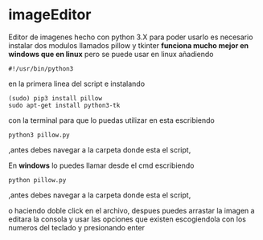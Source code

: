 # imageEditor
Editor de  imagenes hecho con python 3.X 
para poder usarlo es necesario instalar dos modulos llamados pillow y tkinter 
**funciona mucho mejor en windows que en linux** pero se puede usar en linux añadiendo 
```
#!/usr/bin/python3
```
en la primera linea del script e instalando
```
(sudo) pip3 install pillow
sudo apt-get install python3-tk
```
con la terminal para que lo puedas utilizar en esta escribiendo
```
python3 pillow.py
```
,antes debes navegar a la carpeta donde esta el script,

En **windows** lo puedes llamar desde el cmd escribiendo
```
python pillow.py
```
,antes debes navegar a la carpeta donde esta el script,

o haciendo doble click en el archivo, despues puedes arrastar la imagen a editara la consola y usar las opciones que existen escogiendola con los numeros del teclado y presionando enter 
